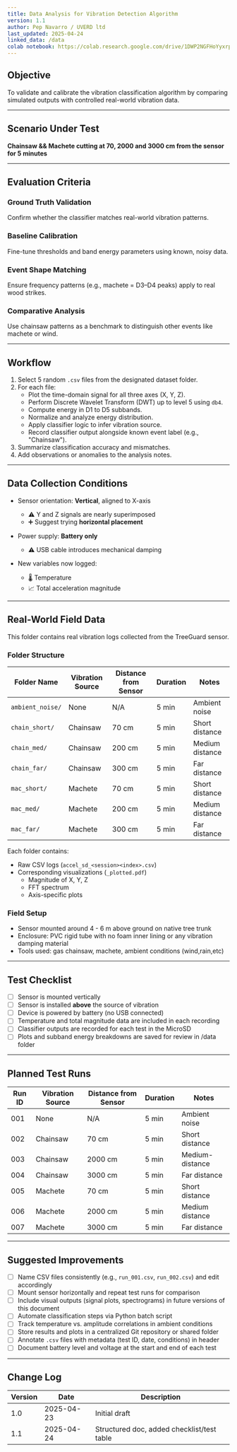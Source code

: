 ```yaml
---
title: Data Analysis for Vibration Detection Algorithm
version: 1.1
author: Pep Navarro / UVERD ltd
last_updated: 2025-04-24
linked_data: /data
colab notebook: https://colab.research.google.com/drive/1DWP2NGFHoYyxrpiyTw46pv7zPegXE_I-#scrollTo=ACheh23KPJBc&uniqifier=1
---
```


## Objective

To validate and calibrate the vibration classification algorithm by comparing simulated outputs with controlled real-world vibration data.

---

## Scenario Under Test

**Chainsaw && Machete cutting at 70, 2000 and 3000 cm from the sensor for 5 minutes**

---

## Evaluation Criteria

###  Ground Truth Validation
Confirm whether the classifier matches real-world vibration patterns.

###  Baseline Calibration
Fine-tune thresholds and band energy parameters using known, noisy data.

###  Event Shape Matching
Ensure frequency patterns (e.g., machete = D3–D4 peaks) apply to real wood strikes.

###  Comparative Analysis
Use chainsaw patterns as a benchmark to distinguish other events like machete or wind.

---

## Workflow

1. Select 5 random `.csv` files from the designated dataset folder.
2. For each file:
   - Plot the time-domain signal for all three axes (X, Y, Z).
   - Perform Discrete Wavelet Transform (DWT) up to level 5 using `db4`.
   - Compute energy in D1 to D5 subbands.
   - Normalize and analyze energy distribution.
   - Apply classifier logic to infer vibration source.
   - Record classifier output alongside known event label (e.g., "Chainsaw").
3. Summarize classification accuracy and mismatches.
4. Add observations or anomalies to the analysis notes.

---

## Data Collection Conditions

- Sensor orientation: **Vertical**, aligned to X-axis  
  - ⚠️ Y and Z signals are nearly superimposed  
  - ➕ Suggest trying **horizontal placement**

- Power supply: **Battery only**  
  - ⚠️ USB cable introduces mechanical damping

- New variables now logged:
  - 🌡️ Temperature
  - 📈 Total acceleration magnitude

---

## Real-World Field Data

This folder contains real vibration logs collected from the TreeGuard sensor.

### Folder Structure

| Folder Name             | Vibration Source | Distance from Sensor | Duration | Notes             |
|-------------------------|------------------|----------------------|----------|-------------------|
| `ambient_noise/`        | None             | N/A                  | 5 min    | Ambient noise     |
| `chain_short/`          | Chainsaw         | 70 cm                | 5 min    | Short distance    |
| `chain_med/`            | Chainsaw         | 200 cm               | 5 min    | Medium distance   |
| `chain_far/`            | Chainsaw         | 300 cm               | 5 min    | Far distance      |
| `mac_short/`            | Machete          | 70 cm                | 5 min    | Short distance    |
| `mac_med/`              | Machete          | 200 cm               | 5 min    | Medium distance   |
| `mac_far/`              | Machete          | 300 cm               | 5 min    | Far distance      |

Each folder contains:
- Raw CSV logs (`accel_sd_<session><index>.csv`)
- Corresponding visualizations (`_plotted.pdf`)
  - Magnitude of X, Y, Z
  - FFT spectrum
  - Axis-specific plots


### Field Setup
- Sensor mounted around 4 - 6 m above ground on native tree trunk
- Enclosure: PVC rigid tube with no foam inner lining or any vibration damping material
- Tools used: gas chainsaw, machete, ambient conditions (wind,rain,etc)

---

## Test Checklist

- [ ] Sensor is mounted vertically  
- [ ] Sensor is installed **above** the source of vibration  
- [ ] Device is powered by battery (no USB connected)  
- [ ] Temperature and total magnitude data are included in each recording  
- [ ] Classifier outputs are recorded for each test in the MicroSD
- [ ] Plots and subband energy breakdowns are saved for review in /data folder 

---

## Planned Test Runs

| Run ID | Vibration Source | Distance from Sensor | Duration | Notes                    |
|--------|------------------|----------------------|----------|--------------------------|
| 001    | None             | N/A                  | 5 min    | Ambient noise            |
| 002    | Chainsaw         | 70 cm                | 5 min    | Short distance           |
| 003    | Chainsaw         | 2000 cm              | 5 min    | Medium-distance          |
| 004    | Chainsaw         | 3000 cm              | 5 min    | Far distance             |
| 005    | Machete          | 70 cm                | 5 min    | Short distance           |
| 006    | Machete          | 2000 cm              | 5 min    | Medium distance          |
| 007    | Machete          | 3000 cm              | 5 min    | Far distance             |

---

## Suggested Improvements

- [ ] Name CSV files consistently (e.g., `run_001.csv`, `run_002.csv`) and edit accordingly 
- [ ] Mount sensor horizontally and repeat test runs for comparison  
- [ ] Include visual outputs (signal plots, spectrograms) in future versions of this document  
- [ ] Automate classification steps via Python batch script  
- [ ] Track temperature vs. amplitude correlations in ambient conditions  
- [ ] Store results and plots in a centralized Git repository or shared folder  
- [ ] Annotate `.csv` files with metadata (test ID, date, conditions) in header  
- [ ] Document battery level and voltage at the start and end of each test  

---

## Change Log

| Version | Date       | Description                                |
|---------|------------|--------------------------------------------|
| 1.0     | 2025-04-23 | Initial draft                              |
| 1.1     | 2025-04-24 | Structured doc, added checklist/test table |
